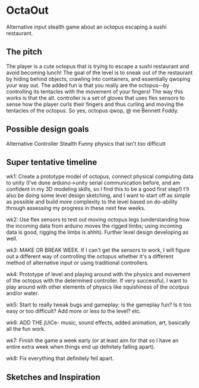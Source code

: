 # OctaOut
Alternative input stealth game about an octopus escaping a sushi restaurant.

## The pitch
The player is a cute octopus that is trying to escape a sushi restaurant and avoid becoming lunch! The goal of the level is to sneak out of the restaurant by hiding behind objects, crawling into containers, and essentially qwoping your way out. The added fun is that you really are the octopus--by controlling its tentacles with the movement of your fingers! The way this works is that the alt. controller is a set of gloves that uses flex sensors to sense how the player curls their fingers and thus curling and moving the tentacles of the octopus. So yes, octopus qwop, @ me Bennett Foddy.

## Possible design goals
Alternative Controller
Stealth
Funny physics that isn't too difficult

## Super tentative timeline

wk1: Create a prototype model of octopus, connect physical computing data to unity (I've done arduino->unity serial communication before, and am confident in my 3D modeling skills, so I find this to be a good first step!) I'll also be doing some level design sketching, and I want to start off as simple as possible and build more complexity to the level based on do-ability through assessing my progress in these next few weeks. 

wk2: Use flex sensors to test out moving octopus legs (understanding how the incoming data from arduino moves the rigged limbs; using incoming data is good, rigging the limbs is ahhh). Further level design developing as well.

wk3: MAKE OR BREAK WEEK. If I can't get the sensors to work, I will figure out a different way of controlling the octopus whether it's a different method of alternative input or using traditional controllers.

wk4: Prototype of level and playing around with the physics and movement of the octopus with the determined controller. If very successful, I want to play around with other elements of physics like squishiness of the ocotpus and/or water.

wk5: Start to really tweak bugs and gameplay; is the gameplay fun? Is it too easy or too difficult? Add more or less to the level? etc.

wk6: ADD THE jUiCe- music, sound effects, added animation, art, basically all the fun work.

wk7: Finish the game a week early (or at least aim for that so I have an entire extra week when things end up defnitely falling apart).

wk8: Fix everything that definitely fell apart.

## Sketches and Inspiration


